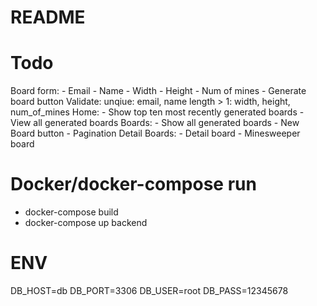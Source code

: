 # README

# Todo
  Board form:
    - Email
    - Name
    - Width
    - Height
    - Num of mines
    - Generate board button
    Validate:
      unqiue: email, name
      length > 1: width, height, num_of_mines
  Home:
    - Show top ten most recently generated boards
    - View all generated boards
  Boards:
    - Show all generated boards
    - New Board button
    - Pagination
  Detail Boards:
    - Detail board
    - Minesweeper board

# Docker/docker-compose run
- docker-compose build
- docker-compose up backend

# ENV
DB_HOST=db
DB_PORT=3306
DB_USER=root
DB_PASS=12345678
